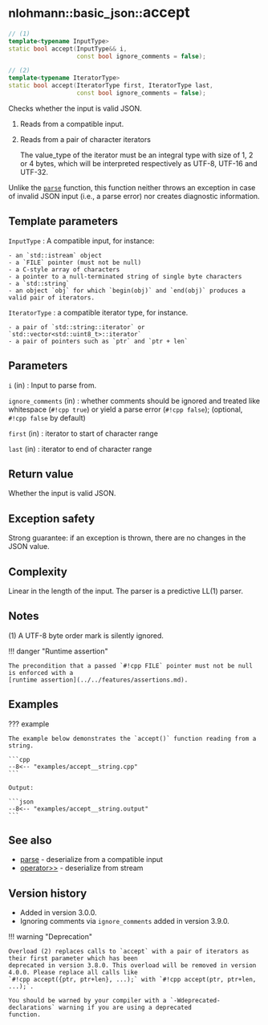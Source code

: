 # <small>nlohmann::basic_json::</small>accept

```cpp
// (1)
template<typename InputType>
static bool accept(InputType&& i,
                   const bool ignore_comments = false);

// (2)
template<typename IteratorType>
static bool accept(IteratorType first, IteratorType last,
                   const bool ignore_comments = false);
```

Checks whether the input is valid JSON.

1. Reads from a compatible input.
2. Reads from a pair of character iterators
    
    The value_type of the iterator must be an integral type with size of 1, 2 or 4 bytes, which will be interpreted
    respectively as UTF-8, UTF-16 and UTF-32.
    
Unlike the [`parse`](parse.md) function, this function neither throws an exception in case of invalid JSON input
(i.e., a parse error) nor creates diagnostic information.

## Template parameters

`InputType`
:   A compatible input, for instance:
    
    - an `std::istream` object
    - a `FILE` pointer (must not be null)
    - a C-style array of characters
    - a pointer to a null-terminated string of single byte characters
    - a `std::string`
    - an object `obj` for which `begin(obj)` and `end(obj)` produces a valid pair of iterators.

`IteratorType`
:   a compatible iterator type, for instance.

    - a pair of `std::string::iterator` or `std::vector<std::uint8_t>::iterator`
    - a pair of pointers such as `ptr` and `ptr + len`

## Parameters

`i` (in)
:   Input to parse from.

`ignore_comments` (in)
:   whether comments should be ignored and treated like whitespace (`#!cpp true`) or yield a parse error
    (`#!cpp false`); (optional, `#!cpp false` by default)

`first` (in)
:   iterator to start of character range

`last` (in)
:   iterator to end of character range

## Return value

Whether the input is valid JSON.

## Exception safety

Strong guarantee: if an exception is thrown, there are no changes in the JSON value.

## Complexity

Linear in the length of the input. The parser is a predictive LL(1) parser.

## Notes

(1) A UTF-8 byte order mark is silently ignored.

!!! danger "Runtime assertion"

    The precondition that a passed `#!cpp FILE` pointer must not be null is enforced with a
    [runtime assertion](../../features/assertions.md).

## Examples

??? example

    The example below demonstrates the `accept()` function reading from a string.

    ```cpp
    --8<-- "examples/accept__string.cpp"
    ```
    
    Output:
    
    ```json
    --8<-- "examples/accept__string.output"
    ```

## See also

- [parse](parse.md) - deserialize from a compatible input
- [operator>>](../operator_gtgt.md) - deserialize from stream

## Version history

- Added in version 3.0.0.
- Ignoring comments via `ignore_comments` added in version 3.9.0.

!!! warning "Deprecation"

    Overload (2) replaces calls to `accept` with a pair of iterators as their first parameter which has been
    deprecated in version 3.8.0. This overload will be removed in version 4.0.0. Please replace all calls like
    `#!cpp accept({ptr, ptr+len}, ...);` with `#!cpp accept(ptr, ptr+len, ...);`.

    You should be warned by your compiler with a `-Wdeprecated-declarations` warning if you are using a deprecated
    function.
